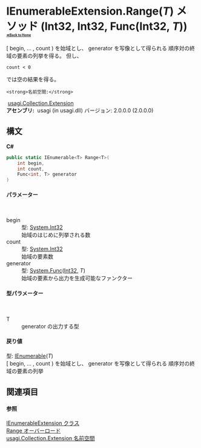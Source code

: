 # IEnumerableExtension.Range(*T*) メソッド (Int32, Int32, Func(Int32, *T*))<div style="font-size:30%"><a href="https://github.com/usagi/usagi.cs/blob/master/docs/Home.md">≪Back to Home</a></div> 

[ begin, ... , count ) を始域とし、 generator を写像として得られる 順序対の終域の要素の列挙を得る。 但し、 
```
count < 0
```
 では空の結果を得る。


    <strong>名前空間:</strong>
&nbsp;<a href="N_usagi_Collection_Extension.md">usagi.Collection.Extension</a><br /><strong>アセンブリ:</strong>
&nbsp;usagi (in usagi.dll) バージョン: 2.0.0.0 (2.0.0.0)

## 構文

**C#**<br />
``` C#
public static IEnumerable<T> Range<T>(
	int begin,
	int count,
	Func<int, T> generator
)

```


#### パラメーター
&nbsp;<dl><dt>begin</dt><dd>型: <a href="http://msdn2.microsoft.com/ja-jp/library/td2s409d" target="_blank">System.Int32</a><br />始域のはじめに列挙される数</dd><dt>count</dt><dd>型: <a href="http://msdn2.microsoft.com/ja-jp/library/td2s409d" target="_blank">System.Int32</a><br />始域の要素数</dd><dt>generator</dt><dd>型: <a href="http://msdn2.microsoft.com/ja-jp/library/bb549151" target="_blank">System.Func</a>(<a href="http://msdn2.microsoft.com/ja-jp/library/td2s409d" target="_blank">Int32</a>, *T*)<br />始域の要素から出力を生成可能なファンクター</dd></dl>

#### 型パラメーター
&nbsp;<dl><dt>T</dt><dd>generator の出力する型</dd></dl>

#### 戻り値
型: <a href="http://msdn2.microsoft.com/ja-jp/library/9eekhta0" target="_blank">IEnumerable</a>(*T*)<br />[ begin, ... , count ) を始域とし、 generator を写像として得られる 順序対の終域の要素の列挙

## 関連項目


#### 参照
<a href="T_usagi_Collection_Extension_IEnumerableExtension.md">IEnumerableExtension クラス</a><br /><a href="Overload_usagi_Collection_Extension_IEnumerableExtension_Range.md">Range オーバーロード</a><br /><a href="N_usagi_Collection_Extension.md">usagi.Collection.Extension 名前空間</a><br />